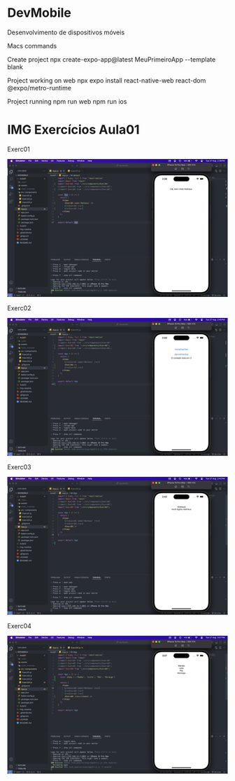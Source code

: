 # DevMobile
 Desenvolvimento de dispositivos móveis

Macs commands

Create project
npx create-expo-app@latest MeuPrimeiroApp --template blank

Project working on web
npx expo install react-native-web react-dom @expo/metro-runtime

Project running
npm run web
npm run ios

# IMG Exercícios Aula01

Exerc01

![exerc01ios](https://github.com/mharteux/DevMobile/blob/main/Img-readme/exerc01-ios.png)

Exerc02

![exerc02ios](https://github.com/mharteux/DevMobile/blob/main/Img-readme/exerc02-ios.png)

Exerc03

![exerc02ios](https://github.com/mharteux/DevMobile/blob/main/Img-readme/exerc03-ios.png)

Exerc04

![exerc02ios](https://github.com/mharteux/DevMobile/blob/main/Img-readme/exerc04-ios.png)
